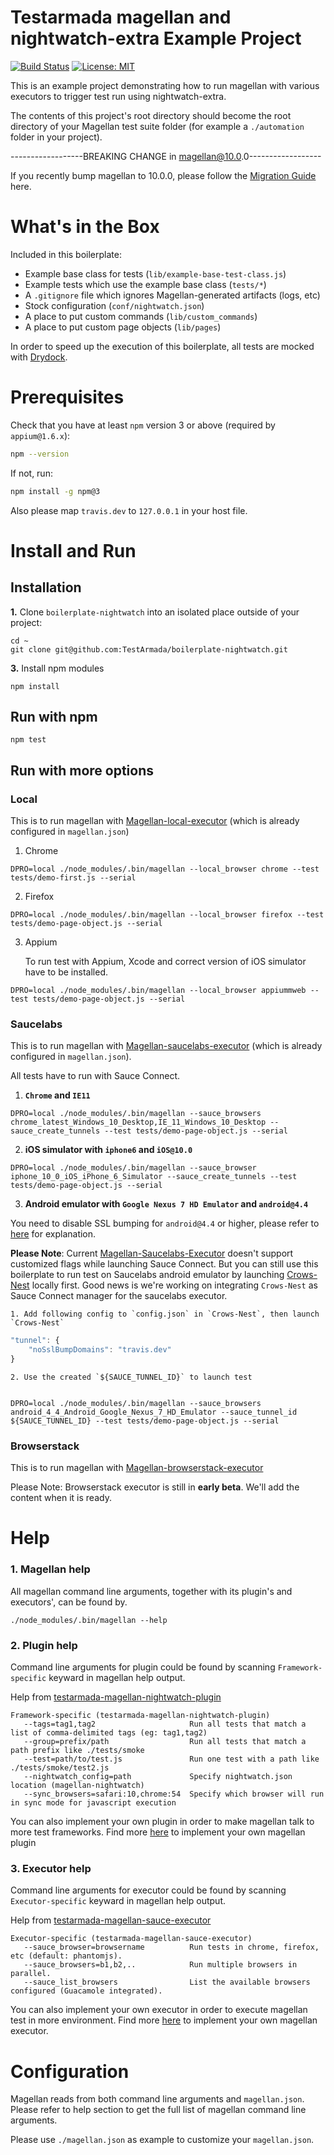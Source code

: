 # Testarmada magellan and nightwatch-extra Example Project

[![Build Status](https://api.travis-ci.org/TestArmada/boilerplate-nightwatch.svg?branch=master)](https://travis-ci.org/TestArmada/boilerplate-nightwatch)
[![License: MIT](https://img.shields.io/badge/License-MIT-green.svg)](https://opensource.org/licenses/MIT)

This is an example project demonstrating how to run magellan with various executors to trigger test run using nightwatch-extra.

The contents of this project's root directory should become the root directory of your Magellan test suite folder (for example a `./automation` folder in your project).

------------------BREAKING CHANGE in magellan@10.0.0------------------

If you recently bump magellan to 10.0.0, please follow the [Migration Guide](./migration.md) here.

# What's in the Box

Included in this boilerplate:

  - Example base class for tests (`lib/example-base-test-class.js`)
  - Example tests which use the example base class (`tests/*`)
  - A `.gitignore` file which ignores Magellan-generated artifacts (logs, etc)
  - Stock configuration (`conf/nightwatch.json`)
  - A place to put custom commands (`lib/custom_commands`)
  - A place to put custom page objects (`lib/pages`)

In order to speed up the execution of this boilerplate, all tests are mocked with [Drydock](https://github.com/divmain/drydock).

# Prerequisites

Check that you have at least `npm` version 3 or above (required by `appium@1.6.x`):

```bash
npm --version
```

If not, run:

```bash
npm install -g npm@3
```

Also please map `travis.dev` to `127.0.0.1` in your host file.

# Install and Run

## Installation
**1.** Clone `boilerplate-nightwatch` into an isolated place outside of your project:
```console
cd ~
git clone git@github.com:TestArmada/boilerplate-nightwatch.git
```

**3.** Install npm modules

```console
npm install
```

## Run with npm
```console
npm test
```

## Run with more options

### Local
This is to run magellan with [Magellan-local-executor](https://github.com/TestArmada/magellan-local-executor) (which is already configured in `magellan.json`)
 
 1. Chrome
```console
DPRO=local ./node_modules/.bin/magellan --local_browser chrome --test tests/demo-first.js --serial
```
 
 2. Firefox
```console
DPRO=local ./node_modules/.bin/magellan --local_browser firefox --test tests/demo-page-object.js --serial
```

 3. Appium
 
    To run test with Appium, Xcode and correct version of iOS simulator have to be installed.
```console
DPRO=local ./node_modules/.bin/magellan --local_browser appiummweb --test tests/demo-page-object.js --serial
```

### Saucelabs
This is to run magellan with [Magellan-saucelabs-executor](https://github.com/TestArmada/magellan-saucelabs-executor) (which is already configured in `magellan.json`). 

All tests have to run with Sauce Connect. 

 1. **`Chrome` and `IE11`**
 ```console
 DPRO=local ./node_modules/.bin/magellan --sauce_browsers chrome_latest_Windows_10_Desktop,IE_11_Windows_10_Desktop --sauce_create_tunnels --test tests/demo-page-object.js --serial
 ```

 2. **iOS simulator with `iphone6` and `iOS@10.0`**
 ```console
 DPRO=local ./node_modules/.bin/magellan --sauce_browser iphone_10_0_iOS_iPhone_6_Simulator --sauce_create_tunnels --test tests/demo-page-object.js --serial
 ```

 3. **Android emulator with `Google Nexus 7 HD Emulator` and `android@4.4`**

 You need to disable SSL bumping for `android@4.4` or higher, please refer to [here](https://wiki.saucelabs.com/display/DOCS/Sauce+Connect+Proxy+FAQS#SauceConnectProxyFAQS-WhyDoMyTestsonAndroidFailWithCertificationErrorsorFailtoLogin?) for explanation.

  **Please Note**: Current [Magellan-Saucelabs-Executor](https://github.com/TestArmada/magellan-saucelabs-executor) doesn't support customized flags while launching Sauce Connect. But you can still use this boilerplate to run test on Saucelabs android emulator by launching [Crows-Nest](https://github.com/TestArmada/crows-nest) locally first. Good news is we're working on integrating `Crows-Nest` as Sauce Connect manager for the saucelabs executor. 

    1. Add following config to `config.json` in `Crows-Nest`, then launch `Crows-Nest`

```javascript
"tunnel": {
    "noSslBumpDomains": "travis.dev"
}
```

    2. Use the created `${SAUCE_TUNNEL_ID}` to launch test
    
```console

DPRO=local ./node_modules/.bin/magellan --sauce_browsers android_4_4_Android_Google_Nexus_7_HD_Emulator --sauce_tunnel_id ${SAUCE_TUNNEL_ID} --test tests/demo-page-object.js --serial
```

 
### Browserstack
This is to run magellan with [Magellan-browserstack-executor](https://github.com/TestArmada/magellan-browserstack-executor) 

Please Note: Browserstack executor is still in **early beta**. We'll add the content when it is ready.

# Help

### 1. Magellan help
All magellan command line arguments, together with its plugin's and executors', can be found by.
```console
./node_modules/.bin/magellan --help
```

### 2. Plugin help
Command line arguments for plugin could be found by scanning `Framework-specific` keyward in magellan help output. 

Help from [testarmada-magellan-nightwatch-plugin](https://github.com/TestArmada/magellan-nightwatch-plugin)
```console
Framework-specific (testarmada-magellan-nightwatch-plugin)
   --tags=tag1,tag2                     Run all tests that match a list of comma-delimited tags (eg: tag1,tag2)
   --group=prefix/path                  Run all tests that match a path prefix like ./tests/smoke
   --test=path/to/test.js               Run one test with a path like ./tests/smoke/test2.js
   --nightwatch_config=path             Specify nightwatch.json location (magellan-nightwatch)
   --sync_browsers=safari:10,chrome:54  Specify which browser will run in sync mode for javascript execution
```

You can also implement your own plugin in order to make magellan talk to more test frameworks. Find more [here]() to implement your own magellan plugin

### 3. Executor help
Command line arguments for executor could be found by scanning `Executor-specific` keyward in magellan help output.

Help from [testarmada-magellan-sauce-executor](https://github.com/TestArmada/magellan-saucelabs-executor)
```console
Executor-specific (testarmada-magellan-sauce-executor)
   --sauce_browser=browsername          Run tests in chrome, firefox, etc (default: phantomjs).
   --sauce_browsers=b1,b2,..            Run multiple browsers in parallel.
   --sauce_list_browsers                List the available browsers configured (Guacamole integrated).
```

You can also implement your own executor in order to execute magellan test in more environment. Find more [here](https://github.com/TestArmada/magellan-executor) to implement your own magellan executor.

# Configuration
Magellan reads from both command line arguments and `magellan.json`. Please refer to help section to get the full list of magellan command line arguments.

Please use `./magellan.json` as example to customize your `magellan.json`.
